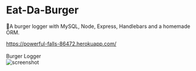 # Eat-Da-Burger

:hamburger:A burger logger with MySQL, Node, Express, Handlebars and a homemade ORM.


https://powerful-falls-86472.herokuapp.com/
<br>
<br>
Burger Logger
<br>
![screenshot ](public/assets/images/notetaker.jpg)
<br>
<br>


